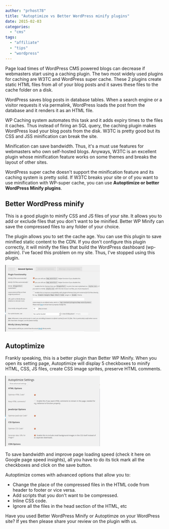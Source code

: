 ```yaml
---
author: "prhost78"
title: "Autoptimize vs Better WordPress minify plugins"
date: 2015-02-03
categories: 
  - "cms"
tags: 
  - "affiliate"
  - "tips"
  - "wordpress"
---
```


Page load times of WordPress CMS powered blogs can decrease if webmasters start using a caching plugin. The two most widely used plugins for caching are W3TC and WordPress super cache. These 2 plugins create static HTML files from all of your blog posts and it saves these files to the cache folder on a disk.

WordPress saves blog posts in database tables. When a search engine or a visitor requests it via permalink, WordPress loads the post from the database and it renders it as an HTML file.

WP Caching system automates this task and it adds expiry times to the files it caches. Thus instead of firing an SQL query, the caching plugin makes WordPress load your blog posts from the disk. W3TC is pretty good but its CSS and JSS minification can break the site.

Minification can save bandwidth. Thus, it's a must use features for webmasters who own self-hosted blogs. Anyways, W3TC is an excellent plugin whose minification feature works on some themes and breaks the layout of other sites.

WordPress super cache doesn't support the minification feature and its caching system is pretty solid. If W3TC breaks your site or of you want to use minification with WP-super cache, you can use **Autoptimize or better WordPress Minify plugins**.

## Better WordPress minify

This is a good plugin to minify CSS and JS files of your site. It allows you to add or exclude files that you don't want to be minified. Better WP Minify can save the compressed files to any folder of your choice.

The plugin allows you to set the cache age. You can use this plugin to save minified static content to the CDN. If you don't configure this plugin correctly, it will minify the files that build the WordPress dashboard (wp-admin). I've faced this problem on my site. Thus, I've stopped using this plugin.

![Better Wordpress minify](images/Better-Wordpress-minify-300x211.png)

## Autoptimize

Frankly speaking, this is a better plugin than Better WP Minify. When you open its setting page, Autoptimize will display 5 checkboxes to minify HTML, CSS, JS files, create CSS image sprites, preserve HTML comments.

![Autoptimize plugin](images/Autoptimize-plugin-300x223.png)

To save bandwidth and improve page loading speed (check it here on Google page speed insights), all you have to do its tick mark all the checkboxes and click on the save button.

Autoptimize comes with advanced options that allow you to:

- Change the place of the compressed files in the HTML code from header to footer or vice versa.
- Add scripts that you don't want to be compressed.
- Inline CSS code.
- Ignore all the files in the head section of the HTML, etc

Have you used Better WordPress Minify or Autoptimze on your WordPress site? If yes then please share your review on the plugin with us.
